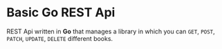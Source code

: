 # Basic Go REST Api

REST Api written in **Go** that manages a library in which you can `GET`, `POST`, `PATCH`, `UPDATE`, `DELETE` different books.

